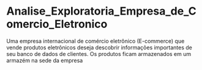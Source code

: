 # Analise_Exploratoria_Empresa_de_Comercio_Eletronico
Uma empresa internacional de comércio eletrônico (E-commerce) que vende produtos eletrônicos deseja descobrir informações importantes de seu banco de dados de clientes. Os produtos ficam armazenados em um armazém na sede da empresa
